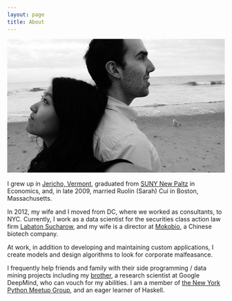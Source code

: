```yaml
---
layout: page
title: About
---
```


![ScreenShot](../public/img/profile.jpg)

I grew up in [Jericho, Vermont](http://www.jerichovt.gov/), graduated from [SUNY New Paltz](http://www.newpaltz.edu/) in Economics, and, in late 2009, married Ruolin (Sarah) Cui in Boston, Massachusetts.

In 2012, my wife and I moved from DC, where we worked as consultants, to NYC. Currently, I work as a data scientist for the securities class action law firm [Labaton Sucharow](http://labaton.com/), and my wife is a director at [Mokobio](http://mokobio.com/), a Chinese biotech company.

At work, in addition to developing and maintaining custom applications, I create models and design algorithms to look for corporate malfeasance.

I frequently help friends and family with their side programming / data mining projects including my [brother](http://www.timothyamann.com/), a research scientist at Google DeepMind, who can vouch for my abilities. I am a member of [the New York Python Meetup Group](http://www.meetup.com/nycpython/), and an eager learner of Haskell.
